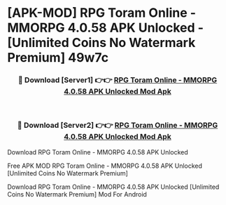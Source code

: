 # [APK-MOD] RPG Toram Online - MMORPG 4.0.58 APK Unlocked - [Unlimited Coins No Watermark Premium] 49w7c



<div align="center">
<h3>🔴 Download [Server1] 👉👉 <a href="https://momento.my/?title=RPG_Toram_Online_-_MMORPG_4.0.58_APK_Unlocked">RPG Toram Online - MMORPG 4.0.58 APK Unlocked Mod Apk</a></h3><br>

<h3>🔴 Download [Server2] 👉👉 <a href="https://momento.my/?title=RPG_Toram_Online_-_MMORPG_4.0.58_APK_Unlocked">RPG Toram Online - MMORPG 4.0.58 APK Unlocked Mod Apk</a></h3>
</div>



Download RPG Toram Online - MMORPG 4.0.58 APK Unlocked 

Free APK MOD RPG Toram Online - MMORPG 4.0.58 APK Unlocked [Unlimited Coins No Watermark Premium]

Download RPG Toram Online - MMORPG 4.0.58 APK Unlocked [Unlimited Coins No Watermark Premium] Mod For Android
